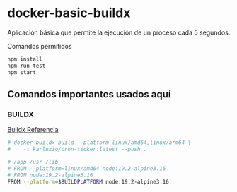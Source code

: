 # docker-basic-buildx

Aplicación básica que permite la ejecución de un proceso cada 5 segundos.

Comandos permitidos

```sh
npm install
npm run test
npm start
```

## Comandos importantes usados aquí

### BUILDX

[Buildx Referencia](https://docs.docker.com/build/building/multi-platform/#getting-started)

```sh
# docker buildx build --platform linux/amd64,linux/arm64 \
#    -t karluxio/cron-ticker:latest --push .

# /app /usr /lib
# FROM --platform=linux/amd64 node:19.2-alpine3.16
# FROM node:19.2-alpine3.16
FROM --platform=$BUILDPLATFORM node:19.2-alpine3.16
```
